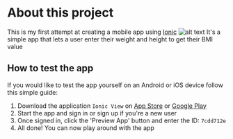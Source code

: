 # About this project

This is my first attempt at creating a mobile app using [Ionic](http://ionicframework.com/) ![alt text](http://www.ajatus.in/img/technology_icons/ionic-logo.png")
It's a simple app that lets a user enter their weight and height to get their BMI value

## How to test the app

If you would like to test the app yourself on an Android or iOS device follow this simple guide:

1. Download the application `Ionic View` on [App Store](https://itunes.apple.com/us/app/ionic-view/id849930087?ls=1&mt=8) or [Google Play](https://play.google.com/store/apps/details?id=com.ionic.viewapp)
2. Start the app and sign in or sign up if you're a new user
3. Once signed in, click the 'Preview App' button and enter the ID: `7cdd712e`
4. All done! You can now play around with the app
